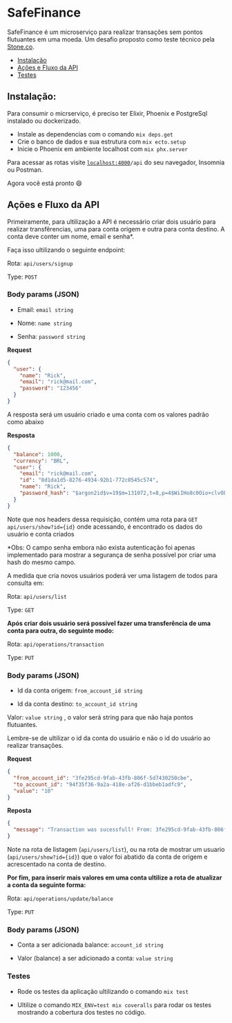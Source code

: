 # SafeFinance

SafeFinance é um microserviço para realizar transações sem pontos flutuantes em uma moeda. Um desafio proposto como teste técnico pela [Stone.co](https://www.stone.co/br/).

* [Instalação](https://github.com/rik471/safe-finance#instala%C3%A7%C3%A3o)
* [Ações e Fluxo da API](https://github.com/rik471/safe-finance#a%C3%A7%C3%B5es-e-fluxo-da-api)
* [Testes](https://github.com/rik471/safe-finance#a%C3%A7%C3%B5es-e-fluxo-da-api)

## Instalação:

Para consumir o micrserviço, é preciso ter Elixir, Phoenix e PostgreSql instalado ou dockerizado.

* Instale as dependencias com o comando `mix deps.get`
* Crie o banco de dados e sua estrutura com `mix ecto.setup`
* Inicie o Phoenix em ambiente localhost com `mix phx.server`

Para acessar as rotas visite [`localhost:4000`](http://localhost:4000)`/api` do seu navegador, Insomnia ou Postman.

Agora você está pronto :smile:

## Ações e Fluxo da API

Primeiramente, para ultilização a API é necessário criar dois usuário para realizar transfêrencias, uma para conta origem e outra para conta destino. 
A conta deve conter um nome, email e senha*.

Faça isso ultilizando o seguinte endpoint:

Rota: `api/users/signup`

Type: `POST`

### Body params (JSON)
 
* Email: `email string`

* Nome: `name string`

* Senha: `password string`

**Request**

```json
{
  "user": {
    "name": "Rick",
    "email": "rick@mail.com",
    "password": "123456"
  }
}
```

A resposta será um usuário criado e uma conta com os valores padrão como abaixo

**Resposta**

``` json
{
  "balance": 1000,
  "currency": "BRL",
  "user": {
    "email": "rick@mail.com",
    "id": "8d1da1d5-8276-4934-92b1-772c0545c574",
    "name": "Rick",
    "password_hash": "$argon2id$v=19$m=131072,t=8,p=4$WiIHo8c0Oio+clvObXflxQ$yhpHKQ+mO8qbcY1FBP1i4YWThWK1ZUA8ewscyYWe1zo"
  }
}
```
Note que nos headers dessa requisição, contém uma rota para `GET api/users/show?id={id}` onde acessando, é encontrado os dados do usuário e conta criados

*Obs: O campo senha embora não exista autenticação foi apenas implementado para mostrar a segurança de senha possível por criar uma hash do mesmo campo.

A medida que cria novos usuários poderá ver uma listagem de todos para consulta em:

Rota: `api/users/list`

Type: `GET`

**Após criar dois usuário será possível fazer uma transferência de uma conta para outra, do seguinte modo:**

Rota: `api/operations/transaction`

Type: `PUT`

### Body params (JSON)

* Id da conta origem: `from_account_id string`

* Id da conta destino: `to_account_id string`

Valor: `value string` , o valor será string para que não haja pontos flutuantes.

Lembre-se de ultilizar o id da conta do usuário e não o id do usuário ao realizar transações.

**Request**

``` json
{
  "from_account_id": "3fe295cd-9fab-43fb-806f-5d7430250cbe",
  "to_account_id": "94f35f36-9a2a-418e-af26-d1bbeb1adfc9",
  "value": "10"
}
```

**Reposta**
```json
{
  "message": "Transaction was sucessfull! From: 3fe295cd-9fab-43fb-806f-5d7430250cbe To: 94f35f36-9a2a-418e-af26-d1bbeb1adfc9 Value: 10"
}
```
Note na rota de listagem (`api/users/list`), ou na rota de mostrar um usuario (`api/users/show?id={id}`) que o valor foi abatido da conta de origem e acrescentado na conta de destino.

**Por fim, para inserir mais valores em uma conta ultilize a rota de atualizar a conta da seguinte forma:**

Rota: `api/operations/update/balance`

Type: `PUT`

### Body  params (JSON)

* Conta a ser adicionada balance: `account_id string`

* Valor (balance) a ser adicionado a conta: `value string`

### Testes

* Rode os testes da aplicação ultilizando o comando `mix test`

* Ultilize o comando `MIX_ENV=test mix coveralls` para rodar os testes mostrando a cobertura dos testes no código.

